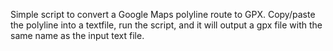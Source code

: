 Simple script to convert a Google Maps polyline route to GPX. Copy/paste the polyline into a textfile, run the script, and it will output a gpx file with the same name as the input text file.
